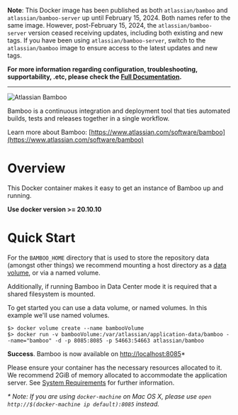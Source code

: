 **Note**: This Docker image has been published as both `atlassian/bamboo` and `atlassian/bamboo-server` up until February 15, 2024.
Both names refer to the same image. However, post-February 15, 2024, the `atlassian/bamboo-server` version ceased receiving updates, including both existing and new tags.
If you have been using `atlassian/bamboo-server`, switch to the `atlassian/bamboo` image to ensure access to the latest updates and new tags.

**For more information regarding configuration, troubleshooting, supportability, .etc,
please check the [**Full Documentation**](https://atlassian.github.io/data-center-helm-charts/containers/BAMBOO/).**

---

![Atlassian Bamboo](https://wac-cdn.atlassian.com/dam/jcr:560a991e-c0e3-4014-bd7d-2e65d4e4c84a/bamboo-icon-gradient-blue.svg?cdnVersion=814)

Bamboo is a continuous integration and deployment tool that ties automated builds, tests and releases together in a single workflow.

Learn more about Bamboo: [https://www.atlassian.com/software/bamboo](https://www.atlassian.com/software/bamboo)

# Overview

This Docker container makes it easy to get an instance of Bamboo up and running.

**Use docker version >= 20.10.10**

# Quick Start

For the `BAMBOO_HOME` directory that is used to store the repository data
(amongst other things) we recommend mounting a host directory as a [data
volume](https://docs.docker.com/engine/tutorials/dockervolumes/#/data-volumes),
or via a named volume.

Additionally, if running Bamboo in Data Center mode it is required that a
shared filesystem is mounted.

To get started you can use a data volume, or named volumes. In this example
we'll use named volumes.

    $> docker volume create --name bambooVolume
    $> docker run -v bambooVolume:/var/atlassian/application-data/bamboo --name="bamboo" -d -p 8085:8085 -p 54663:54663 atlassian/bamboo


**Success**. Bamboo is now available on [http://localhost:8085](http://localhost:8085)*

Please ensure your container has the necessary resources allocated to it. We
recommend 2GiB of memory allocated to accommodate the application server. See
[System
Requirements](https://confluence.atlassian.com/display/BAMBOO/Bamboo+Best+Practice+-+System+Requirements)
for further information.

_* Note: If you are using `docker-machine` on Mac OS X, please use `open http://$(docker-machine ip default):8085` instead._


